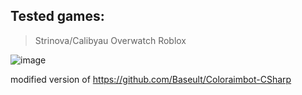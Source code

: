## Tested games:
> Strinova/Calibyau
> Overwatch
> Roblox


![image](https://github.com/user-attachments/assets/7054123e-d738-4ad2-a623-e9aa7ad8f29f)


modified version of https://github.com/Baseult/Coloraimbot-CSharp
